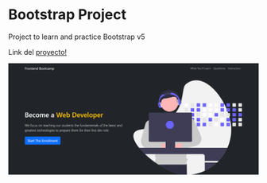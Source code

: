 # Bootstrap Project
Project to learn and practice Bootstrap v5

<p>Link del <span>
    <a href="https://bootstrap5-project.netlify.app/" target="_blank">proyecto!</a>
</span></p>

<img src="./img/bootstrap-project-banner.png" alt="preview image"/>